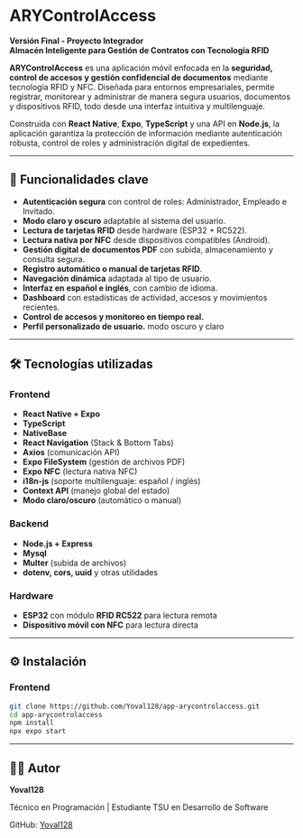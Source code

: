 # ARYControlAccess

**Versión Final - Proyecto Integrador**  
**Almacén Inteligente para Gestión de Contratos con Tecnología RFID**

**ARYControlAccess** es una aplicación móvil enfocada en la **seguridad, control de accesos y gestión confidencial de documentos** mediante tecnología RFID y NFC. Diseñada para entornos empresariales, permite registrar, monitorear y administrar de manera segura usuarios, documentos y dispositivos RFID, todo desde una interfaz intuitiva y multilenguaje.

Construida con **React Native**, **Expo**, **TypeScript** y una API en **Node.js**, la aplicación garantiza la protección de información mediante autenticación robusta, control de roles y administración digital de expedientes.

---

## 🔐 Funcionalidades clave

- **Autenticación segura** con control de roles: Administrador, Empleado e Invitado.
- **Modo claro y oscuro** adaptable al sistema del usuario.
- **Lectura de tarjetas RFID** desde hardware (ESP32 + RC522).
- **Lectura nativa por NFC** desde dispositivos compatibles (Android).
- **Gestión digital de documentos PDF** con subida, almacenamiento y consulta segura.
- **Registro automático o manual de tarjetas RFID**.
- **Navegación dinámica** adaptada al tipo de usuario.
- **Interfaz en español e inglés**, con cambio de idioma.
- **Dashboard** con estadísticas de actividad, accesos y movimientos recientes.
- **Control de accesos y monitoreo en tiempo real.**
- **Perfil personalizado de usuario.** modo oscuro y claro

---

## 🛠️ Tecnologías utilizadas

### Frontend
- **React Native + Expo**
- **TypeScript**
- **NativeBase**
- **React Navigation** (Stack & Bottom Tabs)
- **Axios** (comunicación API)
- **Expo FileSystem** (gestión de archivos PDF)
- **Expo NFC** (lectura nativa NFC)
- **i18n-js** (soporte multilenguaje: español / inglés)
- **Context API** (manejo global del estado)
- **Modo claro/oscuro** (automático o manual)

### Backend
- **Node.js + Express**
- **Mysql**
- **Multer** (subida de archivos)
- **dotenv, cors, uuid** y otras utilidades

### Hardware
- **ESP32** con módulo **RFID RC522** para lectura remota
- **Dispositivo móvil con NFC** para lectura directa

---

## ⚙️ Instalación

### Frontend

```bash
git clone https://github.com/Yoval128/app-arycontrolaccess.git
cd app-arycontrolaccess
npm install
npx expo start
````

----

## 👨‍💻 Autor
**Yoval128**

Técnico en Programación | Estudiante TSU en Desarrollo de Software

GitHub: [Yoval128](https://github.com/Yoval128)
